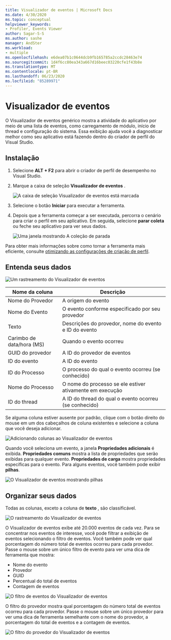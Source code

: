 ```yaml
---
title: Visualizador de eventos | Microsoft Docs
ms.date: 4/30/2020
ms.topic: conceptual
helpviewer_keywords:
- Profiler, Events Viewer
author: Sagar-S-S
ms.author: sashe
manager: AndSter
ms.workload:
- multiple
ms.openlocfilehash: e6dea07b1c0644dcb9fb165785a2ccdc28463e74
ms.sourcegitcommit: 1d4f6cc80ea343a667d16beec03220cfe1f43b8e
ms.translationtype: MT
ms.contentlocale: pt-BR
ms.lasthandoff: 06/23/2020
ms.locfileid: "85289971"
---
```

# <a name="events-viewer"></a>Visualizador de eventos

O Visualizador de eventos genérico mostra a atividade do aplicativo por meio de uma lista de eventos, como carregamento de módulo, início de thread e configuração do sistema. Essa exibição ajuda você a diagnosticar melhor como seu aplicativo está fazendo dentro do criador de perfil do Visual Studio.

## <a name="setup"></a>Instalação

1. Selecione **ALT + F2** para abrir o criador de perfil de desempenho no Visual Studio.

1. Marque a caixa de seleção **Visualizador de eventos** .

   ![A caixa de seleção Visualizador de eventos está marcada](../profiling/media/eventsviewerselected.png "A caixa de seleção Visualizador de eventos está marcada")

1. Selecione o botão **Iniciar** para executar a ferramenta.

1. Depois que a ferramenta começar a ser executada, percorra o cenário para criar o perfil em seu aplicativo. Em seguida, selecione **parar coleta** ou feche seu aplicativo para ver seus dados.

   ![Uma janela mostrando A coleção de parada](../profiling/media/stopcollectioneventsviewer.png "Uma janela mostrando A coleção de parada")

Para obter mais informações sobre como tornar a ferramenta mais eficiente, consulte [otimizando as configurações de criação de perfil](../profiling/optimize-profiler-settings.md).

## <a name="understand-your-data"></a>Entenda seus dados

![Um rastreamento do Visualizador de eventos](../profiling/media/eventviewertrace.png "Um rastreamento do Visualizador de eventos")

|Nome da coluna|Descrição|
|----------|---------------------|
|Nome do Provedor|A origem do evento|
|Nome do Evento|O evento conforme especificado por seu provedor|
|Texto|Descrições do provedor, nome do evento e ID do evento|
|Carimbo de data/hora (MS)|Quando o evento ocorreu|
|GUID do provedor|A ID do provedor de eventos|
|ID do evento|A ID do evento|
|ID do Processo|O processo do qual o evento ocorreu (se conhecido)|
|Nome do Processo|O nome do processo se ele estiver ativamente em execução|
|ID do thread|A ID do thread do qual o evento ocorreu (se conhecido)|

Se alguma coluna estiver ausente por padrão, clique com o botão direito do mouse em um dos cabeçalhos de coluna existentes e selecione a coluna que você deseja adicionar.

![Adicionando colunas ao Visualizador de eventos](../profiling/media/eventvieweraddcolumns.png "Adicionando colunas ao Visualizador de eventos")

Quando você seleciona um evento, a janela **Propriedades adicionais** é exibida. **Propriedades comuns** mostra a lista de propriedades que serão exibidas para qualquer evento. **Propriedades de carga** mostra propriedades específicas para o evento. Para alguns eventos, você também pode exibir **pilhas**.

![O Visualizador de eventos mostrando pilhas](../profiling/media/eventviewerstacks.png "O Visualizador de eventos mostrando pilhas")

## <a name="organize-your-data"></a>Organizar seus dados

Todas as colunas, exceto a coluna de **texto** , são classificável.

![O rastreamento do Visualizador de eventos](../profiling/media/eventviewertrace.png "O rastreamento do Visualizador de eventos")

O Visualizador de eventos exibe até 20.000 eventos de cada vez. Para se concentrar nos eventos de interesse, você pode filtrar a exibição de eventos selecionando o filtro de eventos. Você também pode ver qual porcentagem do número total de eventos ocorreu para cada provedor. Passe o mouse sobre um único filtro de evento para ver uma dica de ferramenta que mostra:

- Nome do evento
- Provedor
- GUID
- Percentual do total de eventos
- Contagem de eventos

![O filtro de eventos do Visualizador de eventos](../profiling/media/eventviewereventfilter.png "O filtro de eventos do Visualizador de eventos")

O filtro do provedor mostra qual porcentagem do número total de eventos ocorreu para cada provedor. Passe o mouse sobre um único provedor para ver uma dica de ferramenta semelhante com o nome do provedor, a porcentagem do total de eventos e a contagem de eventos.

![O filtro do provedor do Visualizador de eventos](../profiling/media/eventviewerproviderfilter.png "O filtro do provedor do Visualizador de eventos")
